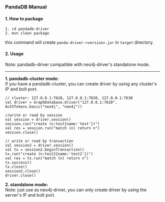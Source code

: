 ### PandaDB Manual
#### 1. How to package
```
1. cd pandadb-driver
2. mvn clean package
```
this command will create `panda-driver-<version>.jar` in `target` directory.
#### 2. Usage
 Note: pandadb-driver compatible with neo4j-driver's standalone mode.
 - - -  
 **1. pandadb-cluster mode:**  
 If you have a pandadb-cluster, you can create driver by using any cluster's IP and bolt port.  
```
// cluster: 127.0.0.1:7610, 127.0.0.1:7620, 127.0.0.1:7630
val driver = GraphDatabase.driver("127.0.0.1:7610", AuthTokens.basic("neo4j", "neo4j"))

//write or read by session
val session = driver.session()
session.run("create (n:test{name:'test'})")
val res = session.run("match (n) return n")
session.close()

// write or read by transaction
val session2 = driver.session()
val tx = session2.beginTransaction()
tx.run("create (n:test2{name:'test2'})")
val res = tx.run("match (n) return n")
tx.success()
tx.close()
session2.close()
driver.close()
```
 **2. standalone mode:**  
Note: just use as neo4j-driver, you can only create driver by using the server's IP and bolt port.  
 
